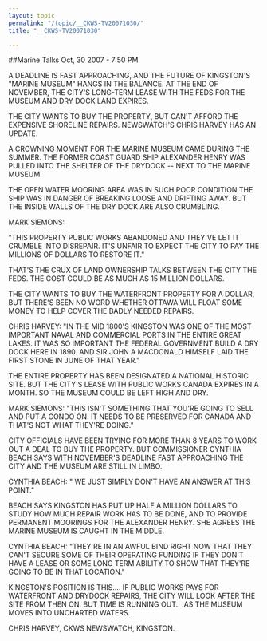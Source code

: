 ```yaml
---
layout: topic
permalink: "/topic/__CKWS-TV20071030/"
title: "__CKWS-TV20071030"

---
```


##Marine Talks
Oct, 30 2007 - 7:50 PM

A DEADLINE IS FAST APPROACHING, AND THE FUTURE OF KINGSTON'S "MARINE MUSEUM" HANGS IN THE BALANCE.
AT THE END OF NOVEMBER, THE CITY'S LONG-TERM LEASE WITH THE FEDS FOR THE MUSEUM AND DRY DOCK LAND EXPIRES.

THE CITY WANTS TO BUY THE PROPERTY, BUT CAN'T AFFORD THE EXPENSIVE SHORELINE REPAIRS.
NEWSWATCH'S CHRIS HARVEY HAS AN UPDATE.

A CROWNING MOMENT FOR THE MARINE MUSEUM CAME DURING THE SUMMER.  THE FORMER COAST GUARD SHIP ALEXANDER HENRY WAS PULLED INTO THE SHELTER OF THE DRYDOCK -- NEXT TO THE MARINE MUSEUM.

THE OPEN WATER MOORING AREA WAS IN SUCH POOR CONDITION THE SHIP WAS IN DANGER OF BREAKING LOOSE AND DRIFTING AWAY. BUT THE INSIDE WALLS OF THE DRY DOCK ARE ALSO CRUMBLING.

MARK SIEMONS:

"THIS PROPERTY PUBLIC WORKS ABANDONED AND THEY'VE LET IT CRUMBLE INTO DISREPAIR. IT'S UNFAIR TO EXPECT THE CITY TO PAY THE MILLIONS OF DOLLARS TO RESTORE IT."

THAT'S THE CRUX OF LAND OWNERSHIP TALKS BETWEEN THE CITY THE FEDS. THE COST COULD BE AS MUCH AS 15 MILLION DOLLARS.

THE CITY WANTS TO BUY THE WATERFRONT PROPERTY FOR A DOLLAR, BUT THERE'S BEEN NO WORD WHETHER OTTAWA WILL FLOAT SOME MONEY TO HELP COVER THE BADLY NEEDED REPAIRS.

CHRIS HARVEY:
"IN THE MID 1800'S KINGSTON WAS ONE OF THE MOST IMPORTANT NAVAL AND COMMERCIAL PORTS IN THE ENTIRE GREAT LAKES. IT WAS SO IMPORTANT THE FEDERAL GOVERNMENT BUILD A DRY DOCK HERE IN 1890. AND SIR JOHN A MACDONALD HIMSELF LAID THE FIRST STONE IN JUNE OF THAT YEAR."

THE ENTIRE PROPERTY HAS BEEN DESIGNATED A NATIONAL HISTORIC SITE. BUT THE CITY'S LEASE WITH PUBLIC WORKS CANADA EXPIRES IN A MONTH. SO THE MUSEUM COULD BE LEFT HIGH AND DRY.

MARK SIEMONS:
"THIS ISN'T SOMETHING THAT YOU'RE GOING TO SELL AND PUT A CONDO ON.  IT NEEDS TO BE PRESERVED FOR CANADA AND THAT'S NOT WHAT THEY'RE DOING."

CITY OFFICIALS HAVE BEEN TRYING FOR MORE THAN 8 YEARS TO WORK OUT A DEAL TO BUY THE PROPERTY. BUT COMMISSIONER CYNTHIA BEACH SAYS WITH NOVEMBER'S DEADLINE FAST APPROACHING THE CITY AND THE MUSEUM ARE STILL IN LIMBO.

CYNTHIA BEACH:
" WE JUST SIMPLY DON'T HAVE AN ANSWER AT THIS POINT."

BEACH SAYS KINGSTON HAS PUT UP HALF A MILLION DOLLARS TO STUDY HOW MUCH REPAIR WORK HAS TO BE DONE, AND TO PROVIDE PERMANENT MOORINGS FOR THE ALEXANDER HENRY.  SHE AGREES THE MARINE MUSEUM IS CAUGHT IN THE MIDDLE.

CYNTHIA BEACH:
"THEY'RE IN AN AWFUL BIND RIGHT NOW THAT THEY CAN'T SECURE SOME OF THEIR OPERATING FUNDING IF THEY DON'T HAVE A LEASE OR SOME LONG TERM ABILITY TO SHOW THAT THEY'RE GOING TO BE IN THAT LOCATION."

KINGSTON'S POSITION IS THIS.... IF PUBLIC WORKS PAYS FOR WATERFRONT AND DRYDOCK REPAIRS, THE CITY WILL LOOK AFTER THE SITE FROM THEN ON. BUT TIME IS RUNNING OUT.. .AS THE MUSEUM MOVES INTO UNCHARTED WATERS.

CHRIS HARVEY, CKWS NEWSWATCH, KINGSTON.


